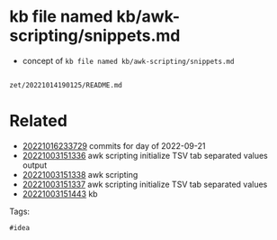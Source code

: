 # kb file named kb/awk-scripting/snippets.md

- concept of `kb file named kb/awk-scripting/snippets.md`

```
```

` zet/20221014190125/README.md `

# Related

- [20221016233729](/zet/20221016233729/README.md) commits for day of 2022-09-21
- [20221003151336](/zet/20221003151336/README.md) awk scripting initialize TSV tab separated values output
- [20221003151338](/zet/20221003151338/README.md) awk scripting
- [20221003151337](/zet/20221003151337/README.md) awk scripting initialize TSV tab separated values
- [20221003151443](/zet/20221003151443/README.md) kb

Tags:

    #idea
